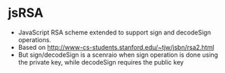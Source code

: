 # jsRSA
* JavaScript RSA scheme extended to support sign and decodeSign operations.
* Based on http://www-cs-students.stanford.edu/~tjw/jsbn/rsa2.html
* But sign/decodeSign is a scenraio when sign operation is done using the private key, while decodeSign requires the public key
